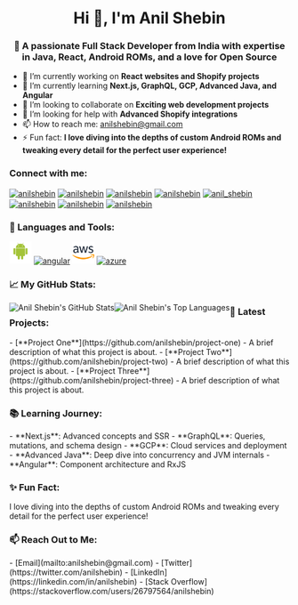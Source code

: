<h1 align="center">Hi 👋, I'm Anil Shebin</h1>
<h3 align="center">🌟 A passionate Full Stack Developer from India with expertise in Java, React, Android ROMs, and a love for Open Source</h3>

- 🔭 I’m currently working on **React websites and Shopify projects**
- 🌱 I’m currently learning **Next.js, GraphQL, GCP, Advanced Java, and Angular**
- 👯 I’m looking to collaborate on **Exciting web development projects**
- 🤝 I’m looking for help with **Advanced Shopify integrations**
- 📫 How to reach me: [anilshebin@gmail.com](mailto:anilshebin@gmail.com)
- ⚡ Fun fact: **I love diving into the depths of custom Android ROMs and tweaking every detail for the perfect user experience!**

<h3 align="left">Connect with me:</h3>
<p align="left">
  <a href="https://twitter.com/anilshebin" target="_blank" rel="noopener noreferrer"><img align="center" src="https://raw.githubusercontent.com/rahuldkjain/github-profile-readme-generator/master/src/images/icons/Social/twitter.svg" alt="anilshebin" height="30" width="40" /></a>
  <a href="https://linkedin.com/in/anilshebin" target="_blank" rel="noopener noreferrer"><img align="center" src="https://raw.githubusercontent.com/rahuldkjain/github-profile-readme-generator/master/src/images/icons/Social/linked-in-alt.svg" alt="anilshebin" height="30" width="40" /></a>
  <a href="https://stackoverflow.com/users/26797564/anilshebin" target="_blank" rel="noopener noreferrer"><img align="center" src="https://raw.githubusercontent.com/rahuldkjain/github-profile-readme-generator/master/src/images/icons/Social/stack-overflow.svg" alt="anilshebin" height="30" width="40" /></a>
  <a href="https://fb.com/anilshebin" target="_blank" rel="noopener noreferrer"><img align="center" src="https://raw.githubusercontent.com/rahuldkjain/github-profile-readme-generator/master/src/images/icons/Social/facebook.svg" alt="anilshebin" height="30" width="40" /></a>
  <a href="https://instagram.com/anil_shebin" target="_blank" rel="noopener noreferrer"><img align="center" src="https://raw.githubusercontent.com/rahuldkjain/github-profile-readme-generator/master/src/images/icons/Social/instagram.svg" alt="anil_shebin" height="30" width="40" /></a>
  <a href="https://www.hackerrank.com/anilshebin" target="_blank" rel="noopener noreferrer"><img align="center" src="https://raw.githubusercontent.com/rahuldkjain/github-profile-readme-generator/master/src/images/icons/Social/hackerrank.svg" alt="anilshebin" height="30" width="40" /></a>
  <a href="https://www.leetcode.com/anilshebin" target="_blank" rel="noopener noreferrer"><img align="center" src="https://raw.githubusercontent.com/rahuldkjain/github-profile-readme-generator/master/src/images/icons/Social/leet-code.svg" alt="anilshebin" height="30" width="40" /></a>
  <a href="https://auth.geeksforgeeks.org/user/anilshebin/" target="_blank" rel="noopener noreferrer"><img align="center" src="https://raw.githubusercontent.com/rahuldkjain/github-profile-readme-generator/master/src/images/icons/Social/geeks-for-geeks.svg" alt="anilshebin" height="30" width="40" /></a>
</p>

<h3 align="left">🔧 Languages and Tools:</h3>
<p align="left">
  <!-- Add your icons here -->
  <a href="https://developer.android.com" target="_blank" rel="noopener noreferrer"><img src="https://raw.githubusercontent.com/devicons/devicon/master/icons/android/android-original-wordmark.svg" alt="android" width="40" height="40"/></a>
  <a href="https://angular.io" target="_blank" rel="noopener noreferrer"><img src="https://angular.io/assets/images/logos/angular/angular.svg" alt="angular" width="40" height="40"/></a>
  <a href="https://aws.amazon.com" target="_blank" rel="noopener noreferrer"><img src="https://raw.githubusercontent.com/devicons/devicon/master/icons/amazonwebservices/amazonwebservices-original-wordmark.svg" alt="aws" width="40" height="40"/></a>
  <a href="https://azure.microsoft.com/en-in/" target="_blank" rel="noopener noreferrer"><img src="https://www.vectorlogo.zone/logos/microsoft_azure/microsoft_azure-icon.svg" alt="azure" width="40" height="40"/></a>
  <!-- Add more tools as needed -->
</p>

<h3 align="left">📈 My GitHub Stats:</h3>
<p align="left">
  <a href="https://github.com/anilshebin">
    <img align="left" src="https://github-readme-stats.vercel.app/api?username=anilshebin&show_icons=true&count_private=true&hide_title=true&hide=prs&hide_border=true&theme=dark" alt="Anil Shebin's GitHub Stats"/>
  </a>
  <a href="https://github.com/anilshebin">
    <img align="left" src="https://github-readme-stats.vercel.app/api/top-langs/?username=anilshebin&layout=compact&hide_border=true&theme=dark" alt="Anil Shebin's Top Languages"/>
  </a>
</p>

<h3 align="left">💼 Latest Projects:</h3>
<p align="left">
  - [**Project One**](https://github.com/anilshebin/project-one) - A brief description of what this project is about.
  - [**Project Two**](https://github.com/anilshebin/project-two) - A brief description of what this project is about.
  - [**Project Three**](https://github.com/anilshebin/project-three) - A brief description of what this project is about.
</p>

<h3 align="left">📚 Learning Journey:</h3>
<p align="left">
  - **Next.js**: Advanced concepts and SSR
  - **GraphQL**: Queries, mutations, and schema design
  - **GCP**: Cloud services and deployment
  - **Advanced Java**: Deep dive into concurrency and JVM internals
  - **Angular**: Component architecture and RxJS
</p>

<h3 align="left">✨ Fun Fact:</h3>
<p align="left">I love diving into the depths of custom Android ROMs and tweaking every detail for the perfect user experience!</p>

<h3 align="left">📫 Reach Out to Me:</h3>
<p align="left">
  - [Email](mailto:anilshebin@gmail.com)
  - [Twitter](https://twitter.com/anilshebin)
  - [LinkedIn](https://linkedin.com/in/anilshebin)
  - [Stack Overflow](https://stackoverflow.com/users/26797564/anilshebin)
</p>
